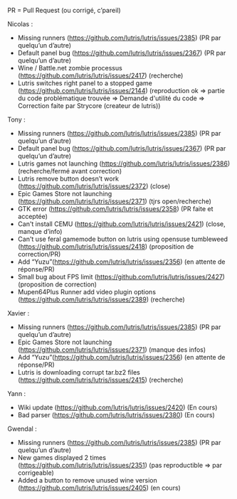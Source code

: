PR = Pull Request (ou corrigé, c’pareil) 

Nicolas :
- Missing runners (https://github.com/lutris/lutris/issues/2385) (PR par quelqu’un d’autre)
- Default panel bug (https://github.com/lutris/lutris/issues/2367) (PR par quelqu’un d’autre)
- Wine / Battle.net zombie processus (https://github.com/lutris/lutris/issues/2417) (recherche)
- Lutris switches right panel to a stopped game (https://github.com/lutris/lutris/issues/2144) (reproduction ok => partie du code problématique trouvée => Demande d'utilité du code => Correction faite par Strycore (createur de lutris))


Tony :
- Missing runners (https://github.com/lutris/lutris/issues/2385) (PR par quelqu’un d’autre)
- Default panel bug (https://github.com/lutris/lutris/issues/2367) (PR par quelqu’un d’autre)
- Lutris games not launching (https://github.com/lutris/lutris/issues/2386) (recherche/fermé avant correction)
- Lutris remove button doesn’t work (https://github.com/lutris/lutris/issues/2372) (close)
- Epic Games Store not launching (https://github.com/lutris/lutris/issues/2371) (tjrs open/recherche)
- GTK error (https://github.com/lutris/lutris/issues/2358) (PR faite et acceptée)
- Can't install CEMU (https://github.com/lutris/lutris/issues/2421) (close, manque d’info)
- Can't use feral gamemode button on lutris using opensuse tumbleweed (https://github.com/lutris/lutris/issues/2418) (proposition de correction/PR)
- Add “Yuzu”(https://github.com/lutris/lutris/issues/2356) (en attente de réponse/PR)
- Small bug about FPS limit (https://github.com/lutris/lutris/issues/2427) (proposition de correction)
- Mupen64Plus Runner add video plugin options (https://github.com/lutris/lutris/issues/2389) (recherche)


Xavier :
- Missing runners (https://github.com/lutris/lutris/issues/2385) (PR par quelqu’un d’autre)
- Epic Games Store not launching (https://github.com/lutris/lutris/issues/2371) (manque des infos)
- Add “Yuzu”(https://github.com/lutris/lutris/issues/2356) (en attente de réponse/PR)
- Lutris is downloading corrupt tar.bz2 files (https://github.com/lutris/lutris/issues/2415) (recherche)

Yann :
- Wiki update (https://github.com/lutris/lutris/issues/2420) (En cours)
- Bad parser (https://github.com/lutris/lutris/issues/2380) (En cours)

Gwendal :
- Missing runners (https://github.com/lutris/lutris/issues/2385) (PR par quelqu’un d’autre)
- New games displayed 2 times (https://github.com/lutris/lutris/issues/2351) (pas reproductible => par corrigeable)
- Added a button to remove unused wine version (https://github.com/lutris/lutris/issues/2405) (en cours)



